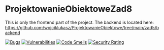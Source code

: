 # ProjektowanieObiektoweZad8

This is only the frontend part of the project. The backend is located here: https://github.com/wojciklukasz/ProjektowanieObiektowe/tree/main/zad5/backend

[![Bugs](https://sonarcloud.io/api/project_badges/measure?project=wojciklukasz_ProjektowanieObiektoweZad8&metric=bugs)](https://sonarcloud.io/summary/new_code?id=wojciklukasz_ProjektowanieObiektoweZad8)
[![Vulnerabilities](https://sonarcloud.io/api/project_badges/measure?project=wojciklukasz_ProjektowanieObiektoweZad8&metric=vulnerabilities)](https://sonarcloud.io/summary/new_code?id=wojciklukasz_ProjektowanieObiektoweZad8)
[![Code Smells](https://sonarcloud.io/api/project_badges/measure?project=wojciklukasz_ProjektowanieObiektoweZad8&metric=code_smells)](https://sonarcloud.io/summary/new_code?id=wojciklukasz_ProjektowanieObiektoweZad8)
[![Security Rating](https://sonarcloud.io/api/project_badges/measure?project=wojciklukasz_ProjektowanieObiektoweZad8&metric=security_rating)](https://sonarcloud.io/summary/new_code?id=wojciklukasz_ProjektowanieObiektoweZad8)

